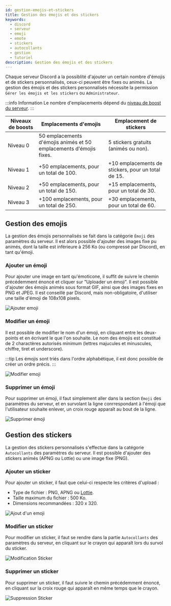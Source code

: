 ```yaml
---
id: gestion-emojis-et-stickers
title: Gestion des émojis et des stickers
keywords:
  - discord
  - serveur
  - emoji
  - emote
  - stickers
  - autocollants
  - gestion
  - tutoriel
description: Gestion des émojis et des stickers
---
```

Chaque serveur Discord a la possiblité d'ajouter un certain nombre d'émojis et de stickers personnalisés, ceux-ci peuvent être fixes ou animés. La gestion des émojis et des stickers personnalisés nécessite la permission `Gérer les émojis et les stickers` ou `Administrateur`.

:::info Information
Le nombre d'emplacements dépend du [niveau de boost du serveur](https://discord.fr/wiki/nitro-jeux/boost-serveur/boost/).
:::

| Niveaux de boosts | Emplacements d'emojis | Emplacement de stickers |
| ----------- | ----------- | ----------- |
| Niveau 0  | 50 emplacements d'émojis animés et 50 emplacements d'émojis fixes. | 5 stickers gratuits (animés ou non). |
| Niveau 1  | +50 emplacements, pour un total de 100. | +10 emplacements de stickers, pour un total de 15. |
| Niveau 2  | +50 emplacements, pour un total de 150. |  +15 emplacements, pour un total de 30. |
| Niveau 3  | +100 emplacements, pour un total de 250. | +30 emplacements, pour un total de 60. |


## Gestion des emojis

La gestion des émojis personnalisés se fait dans la catégorie `Émoji` des paramètres du serveur. Il est alors possible d'ajouter des images fixe pu animés, dont la taille est inférieure à 256 Ko (ou compressé par Discord), en tant qu'émoji.

### Ajouter un émoji

Pour ajouter une image en tant qu'émoticone, il suffit de suivre le chemin précédemment énoncé et cliquer sur "Uploader un émoji". Il est possible d'ajouter des émojis animés sous format GIF, ainsi que des images fixes en PNG et JPEG. Il est conseillé par Discord, mais non-obligatoire, d'utiliser une taille d'émoji de 108x108 pixels.

![Ajouter emoji](https://i.discord.fr/8Vq.png)

### Modifier un émoji

Il est possible de modifier le nom d'un émoji, en cliquant entre les deux-points et en écrivant le que l'on souhaite. Le nom des émojis est constitué de 2 charactères autorisés minimum (lettres majucules et minuscules, chiffre, tiret et underscore).

:::tip
Les émojis sont triés dans l'ordre alphabétique, il est donc possible de créer un ordre précis.
:::

![Modifier emoji](https://i.discord.fr/ICj.png)

### Supprimer un émoji

Pour supprimer un émoji, il faut simplement aller dans la section `Émoji` des paramètres du serveur, et en survolant la ligne conrrespondant à l'émoji que l'utilisateur souhaite enlever, un croix rouge apparaît au bout de la ligne.

![Supprimer émoji](https://i.discord.fr/hfz.png)

## Gestion des stickers

La gestion des stickers personnalisés s'effectue dans la catégorie `Autocollants` des paramètres du serveur. Il est possible d'ajouter des stickers animés (APNG ou Lottie) ou une image fixe (PNG).

### Ajouter un sticker

Pour ajouter un sticker, il faut que celui-ci respecte les critères d'upload :
 - Type de fichier : PNG, APNG ou [Lottie](https://lottiefiles.com/).
 - Taille maximum du fichier : 500 Ko.
 - Dimensions recommandées : 320 x 320.

![Ajout d'un emoji](https://i.discord.fr/Me9.png)

### Modifier un sticker

Pour modifier un sticker, il faut se rendre dans la partie `Autocollants` des paramètres du serveur, en cliquant sur le crayon qui apparaît lors du survol du sticker.

![Modification Sticker](https://i.discord.fr/nCK.png)

### Supprimer un sticker

Pour supprimer un sticker, il faut suivre le chemin précédemment énoncé, en cliquant sur la croix rouge qui apparaît en même temps que le crayon.

![Suppression Sticker](https://i.discord.fr/YK7.png)
